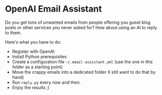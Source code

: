 # OpenAI Email Assistant

Do you get tons of unwanted emails from people offering you guest blog posts or other services you never asked for? How about using an AI to reply to them.

Here's what you have to do:

* Register with OpenAI
* Install Python prerequisites
* Create a configuration file `~/.email-assistant.yml` (use the one in this folder as a starting point)
* Move the crappy emails into a dedicated folder (I still want to do that by hand)
* Run `reply.py` every now and then.
* Enjoy the results ;)
